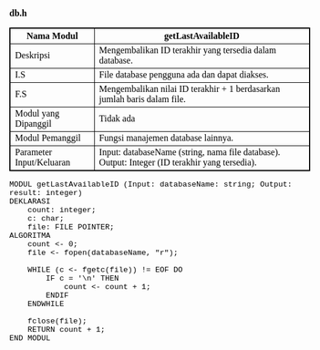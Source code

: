 <style>
    body{
        font-family:"Times New Roman";
        font-size: 11pt;
        color: black;
        margin: 0;
    }
    code,
    pre code{
        font-family: "Courier New";
        font-size:10pt;
        color: black;
    }
    table,
    tr,
    td,
    th{
        border: 1pt solid black;
    }
    h3{
        font-size:12pt;
    }
</style>

### db.h

| Nama Modul               | getLastAvailableID                                                                             |
| ------------------------ | ---------------------------------------------------------------------------------------------- |
| Deskripsi                | Mengembalikan ID terakhir yang tersedia dalam database.                                        |
| I.S                      | File database pengguna ada dan dapat diakses.                                                  |
| F.S                      | Mengembalikan nilai ID terakhir + 1 berdasarkan jumlah baris dalam file.                       |
| Modul yang Dipanggil     | Tidak ada                                                                                      |
| Modul Pemanggil          | Fungsi manajemen database lainnya.                                                             |
| Parameter Input/Keluaran | Input: databaseName (string, nama file database). Output: Integer (ID terakhir yang tersedia). |

```
MODUL getLastAvailableID (Input: databaseName: string; Output: result: integer)
DEKLARASI
    count: integer;
    c: char;
    file: FILE POINTER;
ALGORITMA
    count <- 0;
    file <- fopen(databaseName, "r");

    WHILE (c <- fgetc(file)) != EOF DO
        IF c = '\n' THEN
            count <- count + 1;
        ENDIF
    ENDWHILE

    fclose(file);
    RETURN count + 1;
END MODUL
```
